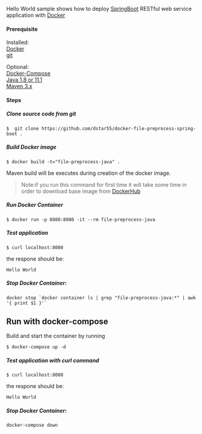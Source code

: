 Hello World sample shows how to deploy [SpringBoot](http://projects.spring.io/spring-boot/) RESTful web service application with [Docker](https://www.docker.com/)

#### Prerequisite 

Installed:   
[Docker](https://www.docker.com/)   
[git](https://www.digitalocean.com/community/tutorials/how-to-contribute-to-open-source-getting-started-with-git)   

Optional:   
[Docker-Compose](https://docs.docker.com/compose/install/)   
[Java 1.8 or 11.1](https://www.oracle.com/technetwork/java/javase/overview/index.html)   
[Maven 3.x](https://maven.apache.org/install.html)

#### Steps

##### Clone source code from git
```
$  git clone https://github.com/dstar55/docker-file-preprocess-spring-boot .
```

##### Build Docker image
```
$ docker build -t="file-preprocess-java" .
```
Maven build will be executes during creation of the docker image.

>Note:if you run this command for first time it will take some time in order to download base image from [DockerHub](https://hub.docker.com/)

##### Run Docker Container
```
$ docker run -p 8080:8080 -it --rm file-preprocess-java
```

##### Test application

```
$ curl localhost:8080
```

the respone should be:
```
Hello World
```

#####  Stop Docker Container:
```
docker stop `docker container ls | grep "file-preprocess-java:*" | awk '{ print $1 }'`
```

## Run with docker-compose 

Build and start the container by running 

```
$ docker-compose up -d 
```

##### Test application with ***curl*** command

```
$ curl localhost:8080
```

the respone should be:
```
Hello World
```

##### Stop Docker Container:
```
docker-compose down
```
